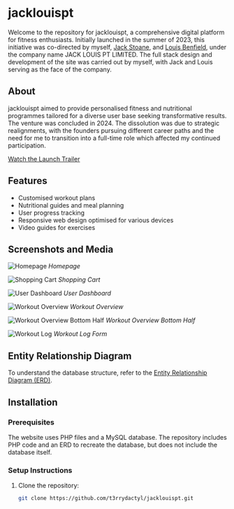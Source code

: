# jacklouispt

Welcome to the repository for jacklouispt, a comprehensive digital platform for fitness enthusiasts. Initially launched in the summer of 2023, this initiative was co-directed by myself, [Jack Stoane](https://www.instagram.com/jackstoane/?hl=en-gb), and [Louis Benfield](https://www.instagram.com/louisbenfield_/), under the company name JACK LOUIS PT LIMITED. The full stack design and development of the site was carried out by myself, with Jack and Louis serving as the face of the company.

## About

jacklouispt aimed to provide personalised fitness and nutritional programmes tailored for a diverse user base seeking transformative results. The venture was concluded in 2024. The dissolution was due to strategic realignments, with the founders pursuing different career paths and the need for me to transition into a full-time role which affected my continued participation.

[Watch the Launch Trailer](https://youtu.be/kOp7Jo2p0lg)


## Features

- Customised workout plans
- Nutritional guides and meal planning
- User progress tracking
- Responsive web design optimised for various devices
- Video guides for exercises

## Screenshots and Media

![Homepage](https://github.com/t3rryhuang/jacklouispt/blob/main/Website%20Presentation/Presentation%20Image%20Export/Presentation.010.jpeg?raw=true)
*Homepage*

![Shopping Cart](https://github.com/t3rryhuang/jacklouispt/blob/main/Website%20Presentation/Presentation%20Image%20Export/Presentation.011.jpeg?raw=true)
*Shopping Cart*

![User Dashboard](https://github.com/t3rryhuang/jacklouispt/blob/main/Website%20Presentation/Presentation%20Image%20Export/Presentation.013.jpeg?raw=true)
*User Dashboard*

![Workout Overview](https://github.com/t3rryhuang/jacklouispt/blob/main/Website%20Presentation/Presentation%20Image%20Export/Presentation.014.jpeg?raw=true)
*Workout Overview*

![Workout Overview Bottom Half](https://github.com/t3rryhuang/jacklouispt/blob/main/Website%20Presentation/Presentation%20Image%20Export/Presentation.016.jpeg?raw=true)
*Workout Overview Bottom Half*

![Workout Log](https://github.com/t3rryhuang/jacklouispt/blob/main/Website%20Presentation/Presentation%20Image%20Export/Presentation.015.jpeg?raw=true)
*Workout Log Form*

## Entity Relationship Diagram

To understand the database structure, refer to the [Entity Relationship Diagram (ERD)](https://github.com/t3rryhuang/jacklouispt/blob/main/Website%20Presentation/Presentation%20Image%20Export/Presentation.003.jpeg?raw=true).

## Installation

### Prerequisites

The website uses PHP files and a MySQL database. The repository includes PHP code and an ERD to recreate the database, but does not include the database itself.

### Setup Instructions

1. Clone the repository:
   ```bash
   git clone https://github.com/t3rrydactyl/jacklouispt.git
